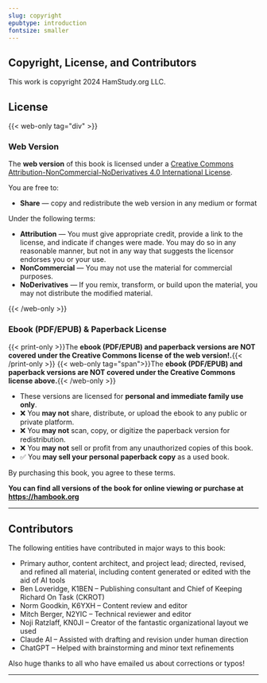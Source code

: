 ```yaml
---
slug: copyright
epubtype: introduction
fontsize: smaller
---
```

## Copyright, License, and Contributors

This work is copyright 2024 HamStudy.org LLC.

## License

{{< web-only tag="div" >}}
### **Web Version**
The **web version** of this book is licensed under a [Creative Commons Attribution-NonCommercial-NoDerivatives 4.0 International License](https://creativecommons.org/licenses/by-nc-nd/4.0/).

You are free to:
- **Share** — copy and redistribute the web version in any medium or format

Under the following terms:
- **Attribution** — You must give appropriate credit, provide a link to the license, and indicate if changes were made. You may do so in any reasonable manner, but not in any way that suggests the licensor endorses you or your use.
- **NonCommercial** — You may not use the material for commercial purposes.
- **NoDerivatives** — If you remix, transform, or build upon the material, you may not distribute the modified material.

{{< /web-only >}}

### **Ebook (PDF/EPUB) & Paperback License**

{{< print-only >}}The **ebook (PDF/EPUB) and paperback versions are NOT covered under the Creative Commons license of the web version!.**{{< /print-only >}}
{{< web-only tag="span">}}The **ebook (PDF/EPUB) and paperback versions are NOT covered under the Creative Commons license above.**{{< /web-only >}}

- These versions are licensed for **personal and immediate family use only**.
- ❌ You **may not** share, distribute, or upload the ebook to any public or private platform.
- ❌ You **may not** scan, copy, or digitize the paperback version for redistribution.
- ❌ You **may not** sell or profit from any unauthorized copies of this book.
- ✅ You **may sell your personal paperback copy** as a used book.

By purchasing this book, you agree to these terms.  

**You can find all versions of the book for online viewing or purchase at https://hambook.org**

---

## Contributors

The following entities have contributed in major ways to this book:
* Primary author, content architect, and project lead; directed, revised, and refined all material, including content generated or edited with the aid of AI tools
* Ben Loveridge, K1BEN – Publishing consultant and Chief of Keeping Richard On Task (CKROT)
* Norm Goodkin, K6YXH – Content review and editor
* Mitch Berger, N2YIC – Technical reviewer and editor
* Noji Ratzlaff, KN0JI – Creator of the fantastic organizational layout we used
* Claude AI – Assisted with drafting and revision under human direction
* ChatGPT – Helped with brainstorming and minor text refinements

Also huge thanks to all who have emailed us about corrections or typos!

---
